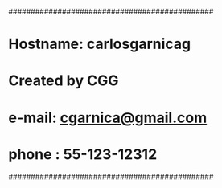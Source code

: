 ##############################################
# Hostname: carlosgarnicag
# Created by CGG
# e-mail: cgarnica@gmail.com
# phone : 55-123-12312
##############################################
